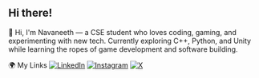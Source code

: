 ## Hi there!

🚀 Hi, I'm Navaneeth — a CSE student who loves coding, gaming, and experimenting with new tech. Currently exploring C++, Python, and Unity while learning the ropes of game development and software building.

🌍 My Links
[![LinkedIn](https://img.shields.io/badge/LinkedIn-%230077B5.svg?style=for-the-badge&logo=linkedin&logoColor=black)](https://linkedin.com/in/navaneeth-s-r)
[![Instagram](https://img.shields.io/badge/Instagram-%23E4405F.svg?style=for-the-badge&logo=instagram&logoColor=blue)](https://instagram.com/_drab_tyranno_)
[![X](https://img.shields.io/badge/X-%23000000.svg?style=for-the-badge&logo=x&logoColor=white)](https://x.com/_Drab_TYRANN0_)




<!--
**drabtyranno911/drabtyranno911** is a ✨ _special_ ✨ repository because its `README.md` (this file) appears on your GitHub profile.

Here are some ideas to get you started:

- 🔭 I’m currently working on ...
- 🌱 I’m currently learning ...
- 👯 I’m looking to collaborate on ...
- 🤔 I’m looking for help with ...
- 💬 Ask me about ...
- 📫 How to reach me: ...
- 😄 Pronouns: ...
- ⚡ Fun fact: ...
-->
